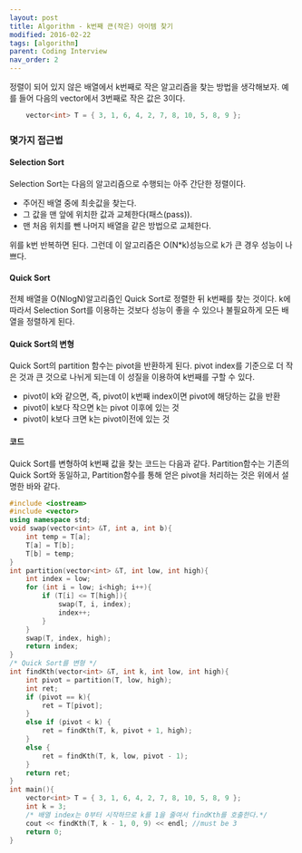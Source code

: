 ```yaml
---
layout: post
title: Algorithm - k번째 큰(작은) 아이템 찾기
modified: 2016-02-22
tags: [algorithm]
parent: Coding Interview
nav_order: 2
---
```


정렬이 되어 있지 않은 배열에서 k번째로 작은 알고리즘을 찾는 방법을 생각해보자. 예를 들어 다음의 vector에서 3번째로 작은 값은 3이다. 

```cpp
	vector<int> T = { 3, 1, 6, 4, 2, 7, 8, 10, 5, 8, 9 };
```

### 몇가지 접근법

#### Selection Sort

Selection Sort는 다음의 알고리즘으로 수행되는 아주 간단한 정렬이다. 

- 주어진 배열 중에 최솟값을 찾는다.
- 그 값을 맨 앞에 위치한 값과 교체한다(패스(pass)).
- 맨 처음 위치를 뺀 나머지 배열을 같은 방법으로 교체한다.

위를 k번 반복하면 된다. 그런데 이 알고리즘은 O(N*k)성능으로 k가 큰 경우 성능이 나쁘다.  

#### Quick Sort

전체 배열을 O(NlogN)알고리즘인 Quick Sort로 정렬한 뒤 k번째를 찾는 것이다. k에 따라서 Selection Sort를 이용하는 것보다 성능이 좋을 수 있으나 불필요하게 모든 배열을 정렬하게 된다. 

#### Quick Sort의 변형

Quick Sort의 partition 함수는 pivot을 반환하게 된다. pivot index를 기준으로 더 작은 것과 큰 것으로 나뉘게 되는데 이 성질을 이용하여 k번째를 구할 수 있다. 

- pivot이 k와 같으면, 즉, pivot이 k번째 index이면 pivot에 해당하는 값을 반환
- pivot이 k보다 작으면 k는 pivot 이후에 있는 것
- pivot이 k보다 크면 k는 pivot이전에 있는 것

#### 코드 


Quick Sort를 변형하여 k번째 값을 찾는 코드는 다음과 같다. Partition함수는 기존의 Quick Sort와 동일하고, Partition함수를 통해 얻은 pivot을 처리하는 것은 위에서 설명한 바와 같다. 

```cpp
#include <iostream>
#include <vector>
using namespace std;
void swap(vector<int> &T, int a, int b){
	int temp = T[a];
	T[a] = T[b];
	T[b] = temp;
}
int partition(vector<int> &T, int low, int high){
	int index = low;
	for (int i = low; i<high; i++){
		if (T[i] <= T[high]){
			swap(T, i, index);
			index++;
		}
	}
	swap(T, index, high);
	return index;
}
/* Quick Sort를 변형 */
int findKth(vector<int> &T, int k, int low, int high){
	int pivot = partition(T, low, high);
	int ret;
	if (pivot == k){
		ret = T[pivot];
	}
	else if (pivot < k) {
		ret = findKth(T, k, pivot + 1, high);
	}
	else {
		ret = findKth(T, k, low, pivot - 1);
	}
	return ret;
}
int main(){
	vector<int> T = { 3, 1, 6, 4, 2, 7, 8, 10, 5, 8, 9 };
	int k = 3;
	/* 배열 index는 0부터 시작하므로 k를 1을 줄여서 findKth를 호출한다.*/
	cout << findKth(T, k - 1, 0, 9) << endl; //must be 3
	return 0;
}
```
